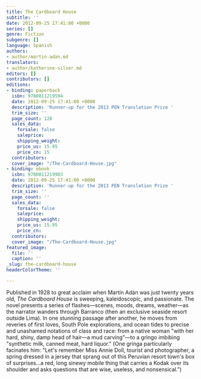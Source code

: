 ```yaml
---
title: The Cardboard House
subtitle: ''
date: 2012-09-25 17:41:00 +0000
series: []
genre: Fiction
subgenre: []
language: Spanish
authors:
- author/martin-adan.md
translators:
- author/katherine-silver.md
editors: []
contributors: []
editions:
- binding: paperback
  isbn: 9780811219594
  date: 2012-09-25 17:41:00 +0000
  description: 'Runner-up for the 2013 PEN Translation Prize '
  trim_size: ''
  page_count: 128
  sales_data:
    forsale: false
    saleprice: 
    shipping_weight: 
    price_us: 15.95
    price_cn: 15
  contributors: 
  cover_image: "/The-Cardboard-House.jpg"
- binding: ebook
  isbn: 9780811219983
  date: 2012-09-25 17:41:00 +0000
  description: 'Runner-up for the 2013 PEN Translation Prize '
  trim_size: ''
  page_count: ''
  sales_data:
    forsale: false
    saleprice: 
    shipping_weight: 
    price_us: 15.95
    price_cn: 
  contributors: 
  cover_image: "/The-Cardboard-House.jpg"
featured_image:
  file: ''
  caption: ''
_slug: the-cardboard-house
headerColorTheme: ''

---
```

Published in 1928 to great acclaim when Martín Adán was just twenty years old, _The Cardboard House_ is sweeping, kaleidoscopic, and passionate. The novel presents a series of flashes―scenes, moods, dreams, weather―as the narrator wanders through Barranco (then an exclusive seaside resort outside Lima). In one stunning passage after another, he moves from reveries of first loves, South Pole explorations, and ocean tides to precise and unashamed notations of class and race: from a native woman "with her hard, shiny, damp head of hair―a mud carving"―to a gringo imbibing "synthetic milk, canned meat, hard liquor." (One gringa particularly facinates him: "Let's remember Miss Annie Doll, tourist and photographer, a spring dressed in a jersey that sprang out of this Peruvian resort town's box of surprises...a red, long sinewy mobile thing that carries a Kodak over its shoulder and asks questions that are wise, useless, and nonsensical.")